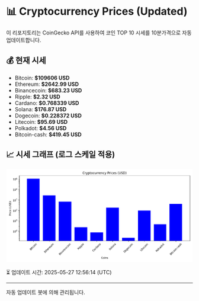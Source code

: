 
# 📊 Cryptocurrency Prices (Updated)

이 리포지토리는 CoinGecko API를 사용하여 코인 TOP 10 시세를 10분가격으로 자동 업데이트합니다.

## 💰 현재 시세
- Bitcoin: **$109606 USD**
- Ethereum: **$2642.99 USD**
- Binancecoin: **$683.23 USD**
- Ripple: **$2.32 USD**
- Cardano: **$0.768339 USD**
- Solana: **$176.87 USD**
- Dogecoin: **$0.228372 USD**
- Litecoin: **$95.69 USD**
- Polkadot: **$4.56 USD**
- Bitcoin-cash: **$419.45 USD**

## 📈 시세 그래프 (로그 스케일 적용)
![Crypto Prices](crypto_prices.png)

⏳ 업데이트 시간: 2025-05-27 12:56:14 (UTC)

---
자동 업데이트 봇에 의해 관리됩니다.
